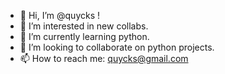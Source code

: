 - 👋 Hi, I’m @quycks !
- 👀 I’m interested in new collabs.
- 🌱 I’m currently learning python.
- 💞️ I’m looking to collaborate on python projects.
- 📫 How to reach me: quycks@gmail.com

<!---
quycks/quycks is a ✨ special ✨ repository because its `README.md` (this file) appears on your GitHub profile.
You can click the Preview link to take a look at your changes.
--->

